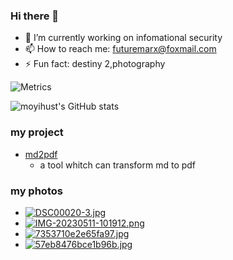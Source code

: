 ### Hi there 👋

- 🔭 I’m currently working on infomational security
- 📫 How to reach me: futuremarx@foxmail.com
- ⚡ Fun fact: destiny 2,photography

![Metrics](https://metrics.lecoq.io/moyihust?template=classic&base=header%2C%20activity%2C%20community%2C%20repositories%2C%20metadata&base.indepth=false&base.hireable=false&base.skip=false&config.timezone=Asia%2FHong_Kong)

![moyihust's GitHub stats](https://github-readme-stats.vercel.app/api?username=moyihust&show_icons=true&theme=tokyonight)

### my project
- [md2pdf](https://github.com/moyihust/md2pdf)
    - a tool whitch can transform md to pdf

### my photos
- [![DSC00020-3.jpg](https://i.postimg.cc/NMgG8P84/DSC00020-3.jpg)](https://postimg.cc/kVpdqsp6)
- [![IMG-20230511-101912.png](https://i.postimg.cc/500d2cqZ/IMG-20230511-101912.png)](https://postimg.cc/p9g1s6SZ)
- [![7353710e2e65fa97.jpg](https://i.postimg.cc/5Nc4n0my/7353710e2e65fa97.jpg)](https://postimg.cc/z3jYfq6Y)
- [![57eb8476bce1b96b.jpg](https://i.postimg.cc/gj2v7spy/57eb8476bce1b96b.jpg)](https://postimg.cc/JDSDDbGt)
